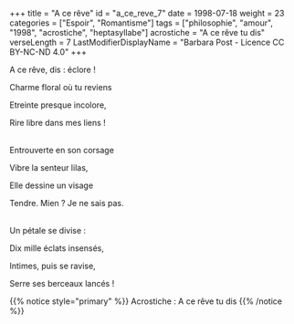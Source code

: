 +++
title = "A ce rêve"
id = "a_ce_reve_7"
date = 1998-07-18
weight = 23
categories = ["Espoir", "Romantisme"]
tags = ["philosophie", "amour", "1998", "acrostiche", "heptasyllabe"]
acrostiche = "A ce rêve tu dis"
verseLength = 7
LastModifierDisplayName = "Barbara Post - Licence CC BY-NC-ND 4.0"
+++

A ce rêve, dis : éclore !

Charme floral où tu reviens

Etreinte presque incolore,

Rire libre dans mes liens !

 \
Entrouverte en son corsage

Vibre la senteur lilas,

Elle dessine un visage

Tendre. Mien ? Je ne sais pas.

 \
Un pétale se divise :

Dix mille éclats insensés,

Intimes, puis se ravise,

Serre ses berceaux lancés !

{{% notice style="primary" %}}
Acrostiche : A ce rêve tu dis
{{% /notice %}}
